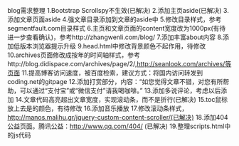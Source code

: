 blog需求整理
1.Bootstrap Scrollspy不生效(已解决)
2.添加主页aside(已解决)
3.添加文章页面aside
4.强文章目录添加到文章的aside中
5.修改目录样式，参考segmentfault.com目录样式
6.主页和文章页面的content宽度改为1000px(有待进一步查看确认)，参考http://zhangwenli.com/blog/
7.添加丰富about内容
8.添加低版本浏览器提示升级
9.head.html中修改背景颜色不起作用，待修改
10.archives页面修改成按年的时间轴样式，参考http://blog.didispace.com/archives/page/2/,http://seanlook.com/archives/等页面
11.提高博客访问速度，被百度检索，建议方式：将国内访问转发到coding.net的gitpage
12.添加打赏部分，内容：“如您觉得文章不错，对您有所帮助，可以通过“支付宝”或“微信支付”请我喝咖啡。”
13.添加多说评论，考虑以后添加
14.文章代码高亮超出文章宽度，实现滚动条，而不是折行(已解决)
15.toc鼠标放上去是的颜色，有待修改
16.添加音乐播放
17.修改滚动条样式，http://manos.malihu.gr/jquery-custom-content-scroller/(已解决)
18.添加404公益页面。腾讯公益：http://www.qq.com/404/ (已解决)
19.整理scripts.html中的js代码
